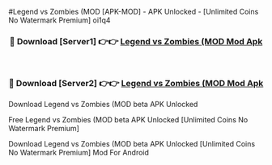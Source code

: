 #Legend vs Zombies (MOD [APK-MOD] - APK Unlocked - [Unlimited Coins No Watermark Premium] oi1q4



<div align="center">

<h3>🔴 Download [Server1] 👉👉 <a href="https://momento.my/?title=Legend_vs_Zombies_(MOD">Legend vs Zombies (MOD Mod Apk</a></h3><br>

<h3>🔴 Download [Server2] 👉👉 <a href="https://momento.my/?title=Legend_vs_Zombies_(MOD">Legend vs Zombies (MOD Mod Apk</a></h3>
</div>



Download Legend vs Zombies (MOD beta APK Unlocked

Free Legend vs Zombies (MOD beta APK Unlocked [Unlimited Coins No Watermark Premium]

Download Legend vs Zombies (MOD beta APK Unlocked [Unlimited Coins No Watermark Premium] Mod For Android
